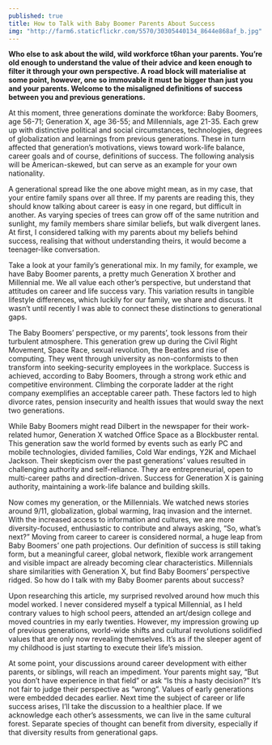 ```yaml
---
published: true
title: How to Talk with Baby Boomer Parents About Success
img: "http://farm6.staticflickr.com/5570/30305440134_8644e868af_b.jpg"
---
```


**Who else to ask about the wild, wild workforce t6han your parents. You’re old enough to understand the value of their advice and keen enough to filter it through your own perspective. A road block will materialise at some point, however, one so immovable it must be bigger than just you and your parents. Welcome to the misaligned definitions of success between you and previous generations.**

At this moment, three generations dominate the workforce: Baby Boomers, age 56-71; Generation X, age 36-55; and Millennials, age 21-35. Each grew up with distinctive political and social circumstances, technologies, degrees of globalization and learnings from previous generations. These in turn affected that generation’s motivations, views toward work-life balance, career goals and of course, definitions of success. The following analysis will be American-skewed, but can serve as an example for your own nationality.

A generational spread like the one above might mean, as in my case, that your entire family spans over all three. If my parents are reading this, they should know talking about career is easy in one regard, but difficult in another. As varying species of trees can grow off of the same nutrition and sunlight, my family members share similar beliefs, but walk divergent lanes. At first, I considered talking with my parents about my beliefs behind success, realising that without understanding theirs, it would become a teenager-like conversation.

Take a look at your family’s generational mix. In my family, for example, we have Baby Boomer parents, a pretty much Generation X brother and Millennial me. We all value each other’s perspective, but understand that attitudes on career and life success vary. This variation results in tangible lifestyle differences, which luckily for our family, we share and discuss. It wasn’t until recently I was able to connect these distinctions to generational gaps.

The Baby Boomers’ perspective, or my parents’, took lessons from their turbulent atmosphere. This generation grew up during the Civil Right Movement, Space Race, sexual revolution, the Beatles and rise of computing. They went through university as non-conformists to then transform into seeking-security employees in the workplace. Success is achieved, according to Baby Boomers, through a strong work ethic and competitive environment. Climbing the corporate ladder at the right company exemplifies an acceptable career path. These factors led to high divorce rates, pension insecurity and health issues that would sway the next two generations. 

While Baby Boomers might read Dilbert in the newspaper for their work-related humor, Generation X watched Office Space as a Blockbuster rental. This generation saw the world formed by events such as early PC and mobile technologies, divided families, Cold War endings, Y2K and Michael Jackson. Their skepticism over the past generations’ values resulted in challenging authority and self-reliance. They are entrepreneurial, open to multi-career paths and direction-driven. Success for Generation X is gaining authority, maintaining a work-life balance and building skills. 

Now comes my generation, or the Millennials. We watched news stories around 9/11, globalization, global warming, Iraq invasion and the internet. With the increased access to information and cultures, we are more diversity-focused, enthusiastic to contribute and always asking, “So, what’s next?” Moving from career to career is considered normal, a huge leap from Baby Boomers’ one path projections. Our definition of success is still taking form, but a meaningful career, global network, flexible work arrangement and visible impact are already becoming clear characteristics. Millennials share similarities with Generation X, but find Baby Boomers’ perspective ridged. So how do I talk with my Baby Boomer parents about success?    
 
Upon researching this article, my surprised revolved around how much this model worked. I never considered myself a typical Millennial, as I held contrary values to high school peers, attended an art/design college and moved countries in my early twenties. However, my impression growing up of previous generations, world-wide shifts and cultural revolutions solidified values that are only now revealing themselves. It’s as if the sleeper agent of my childhood is just starting to execute their life’s mission.

At some point, your discussions around career development with either parents, or siblings, will reach an impediment. Your parents might say, “But you don’t have experience in that field” or ask “Is this a hasty decision?” It’s not fair to judge their perspective as “wrong”. Values of early generations were embedded decades earlier. Next time the subject of career or life success arises, I’ll take the discussion to a healthier place. If we acknowledge each other’s assessments, we can live in the same cultural forest. Separate species of thought can benefit from diversity, especially if that diversity results from generational gaps. 
